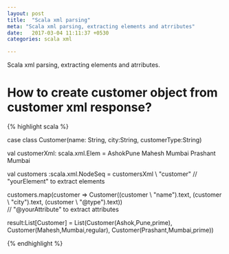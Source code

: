 ```yaml
---
layout: post
title:  "Scala xml parsing"
meta: "Scala xml parsing, extracting elements and atrributes"
date:   2017-03-04 11:11:37 +0530
categories: scala xml

---
```


Scala xml parsing, extracting elements and atrributes.

How to create customer object from customer xml response?
=====================================

{% highlight scala %}

case class Customer(name: String, city:String, customerType:String)

val customerXml: scala.xml.Elem = <customers>
		<customer type="prime">
			<name>Ashok</name><city>Pune</city>
		</customer>
		<customer type = "regular">
			<name>Mahesh</name>
			<city>Mumbai</city>
		</customer>
		<customer type = "prime">
			<name>Prashant</name>
			<city>Mumbai</city>
		</customer>
	</customers>

val customers :scala.xml.NodeSeq = customersXml \ "customer" 
// \"yourElement" to extract elements

customers.map(customer => Customer((customer \ "name").text, 
(customer \ "city").text, (customer \ "@type").text))   
// "@yourAttribute" to extract attributes

result:List[Customer] = List(Customer(Ashok,Pune,prime), Customer(Mahesh,Mumbai,regular), 
Customer(Prashant,Mumbai,prime))

{% endhighlight %}


